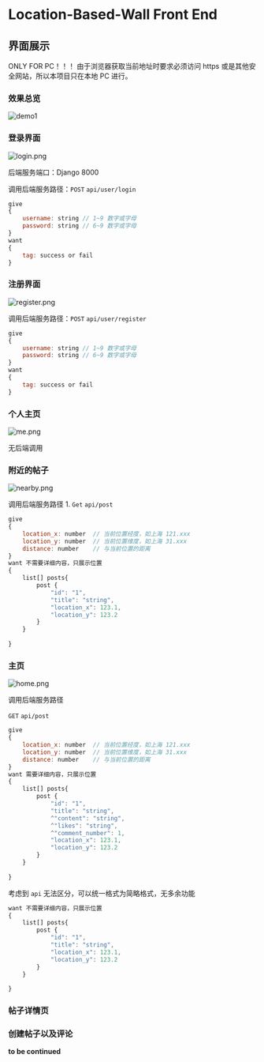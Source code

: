 # Location-Based-Wall Front End

## 界面展示
ONLY FOR PC！！！
由于浏览器获取当前地址时要求必须访问 https 或是其他安全网站，所以本项目只在本地 PC 进行。

### 效果总览

![demo1](./UI/demo1.gif)

### 登录界面

![login.png](./UI/login.png)

后端服务端口：Django 8000

调用后端服务路径：`POST` `api/user/login`

```javascript
give
{
	username: string // 1~9 数字或字母
	password: string // 6~9 数字或字母
}
want
{
	tag: success or fail
}
```



### 注册界面

![register.png](./UI/register.png)

调用后端服务路径：`POST` `api/user/register`

```javascript
give
{
	username: string // 1~9 数字或字母
	password: string // 6~9 数字或字母
}
want
{
	tag: success or fail
}
```

### 个人主页

![me.png](./UI/me.png)

无后端调用

### 附近的帖子
![nearby.png](./UI/nearby.png)

调用后端服务路径
	1. `Get` `api/post`

```javascript
give
{
	location_x: number 	// 当前位置经度，如上海 121.xxx
	location_y: number 	// 当前位置维度，如上海 31.xxx
	distance: number	// 与当前位置的距离
}
want 不需要详细内容，只展示位置
{
	list[] posts{
		post {
			"id": "1",
			"title": "string",
			"location_x": 123.1,
			"location_y": 123.2
		}
	}
		
}
```

### 主页

![home.png](./UI/home.png)

调用后端服务路径

`GET` `api/post`

```javascript
give
{
	location_x: number 	// 当前位置经度，如上海 121.xxx
	location_y: number 	// 当前位置维度，如上海 31.xxx
	distance: number	// 与当前位置的距离
}
want 需要详细内容，只展示位置
{
	list[] posts{
		post {
			"id": "1",
			"title": "string",
            ^"content": "string",
            ^"likes": "string",
            ^"comment_number": 1,
			"location_x": 123.1,
			"location_y": 123.2
		}
	}
		
}
```

考虑到 `api` 无法区分，可以统一格式为简略格式，无多余功能

```javascript
want 不需要详细内容，只展示位置
{
	list[] posts{
		post {
			"id": "1",
			"title": "string",
			"location_x": 123.1,
			"location_y": 123.2
		}
	}
		
}
```

### 帖子详情页

### 创建帖子以及评论

**to be continued**
